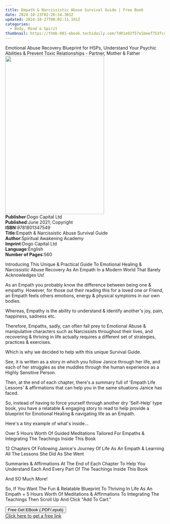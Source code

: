 ```yaml
---
title: Empath & Narcissistic Abuse Survival Guide | Free Book
date: 2024-10-23T02:26:14.301Z
updated: 2024-10-27T00:02:11.191Z
categories:
  - Body, Mind & Spirit
thumbnail: https://thmb-001-ebook.techidaily.com/7d01e92f57e1beef753fcc09b6850a7d9c1e81ad5e7de61425c0d91e97028d3d.jpg
---
```

<main id="book-container">
  <div class="flex flex-col">
    <div class="book-brief flex-1 py-6 px-4 sm:p-6 md:py-10 md:px-8">
      <!-- brief-->
      <div class="book-brief-main">
        Emotional Abuse Recovery Blueprint for HSPs, Understand Your Psychic
        Abilities & Prevent Toxic Relationships - Partner, Mother & Father
      </div>
    </div>
    <div
      class="book-meta-info flex-1 grid gap-4 col-start-1 col-end-3 row-start-1 sm:mb-6 sm:grid-cols-4 lg:gap-6 lg:col-start-2 lg:row-end-6 lg:row-span-6 lg:mb-0"
    >
      <div
        class="book-meta-info-left place-content-center mt-4 p-4 text-sm leading-6 col-start-2 col-span-2 dark:text-slate-400"
      >
        <img
          class="w-full h-500 object-cover rounded-lg sm:h-255 sm:col-span-2 lg:col-span-full"
          src="https://img-001-ebook.techidaily.com/d34b9d1385ba0de7ce580a89636aec5fae8d6bd84e75c3b10e532606dc5f0ec9.jpg"
          alt=""
          width="312"
          height="500"
        />
      </div>
      <div
        class="book-meta-info-right mt-2 col-start-1 row-start-2 col-span-3 self-center"
      >
        <!-- meta data  -->
        <div class="flex flex-col px-4 md:px-8">
          <div class="flex-1">
            <strong>Publisher</strong>:<span class="px-2"
              >Dogo Capital Ltd</span
            >
          </div>
          <div class="flex-1">
            <strong>Published</strong>:<span class="px-2"
              >June 2021; Copyright</span
            >
          </div>
          <div class="flex-1">
            <strong>ISBN</strong>:<span class="px-2">9781801347549</span>
          </div>
          <div class="flex-1">
            <strong>Title</strong>:<span class="px-2"
              >Empath &amp; Narcissistic Abuse Survival Guide</span
            >
          </div>
          <div class="flex-1">
            <strong>Author</strong>:<span class="px-2"
              >Spiritual Awakening Academy</span
            >
          </div>
          <div class="flex-1">
            <strong>Imprint</strong>:<span class="px-2">Dogo Capital Ltd</span>
          </div>
          <div class="flex-1">
            <strong>Language</strong>:<span class="px-2">English</span>
          </div>
          <div class="flex-1">
            <strong>Number of Pages</strong>:<span class="px-2">560</span>
          </div>
        </div>
      </div>
    </div>
    <div class="book-description flex-1 py-6 px-4 sm:p-6 md:py-10 md:px-8">
      <div class="book-description-main">
        <div accordion-content="" id="description">
          <p></p>
          <p>
            Introducing This Unique &amp; Practical Guide To Emotional Healing
            &amp; Narcissistic Abuse Recovery As An Empath In a Modern World
            That Barely Acknowledges Us!
          </p>
          <p>
            As an Empath you probably know the difference between being one
            &amp; empathy. However, for those out their reading this for a loved
            one or Friend, an Empath feels others emotions, energy &amp;
            physical symptoms in our own bodies.
          </p>
          <p>
            Whereas, Empathy is the ability to understand &amp; identify
            another's joy, pain, happiness, sadness etc.
          </p>
          <p>
            Therefore, Empaths, sadly, can often fall prey to Emotional Abuse
            &amp; manipulative characters such as Narcissists throughout their
            lives, and recovering &amp; thriving in life actually requires a
            different set of strategies, practices &amp; exercises.
          </p>
          <p>
            Which is why we decided to help with this unique Survival Guide.
          </p>
          <p>
            See, it is written as a story in which you follow Janice through her
            life, and each of her struggles as she muddles through the human
            experience as a Highly Sensitive Person.
          </p>
          <p>
            Then, at the end of each chapter, there's a summary full of 'Empath
            Life Lessons' &amp; affirmations that can help you in the same
            situations Janice has faced.
          </p>
          <p>
            So, instead of having to force yourself through another dry
            'Self-Help' type book, you have a relatable &amp; engaging story to
            read to help provide a blueprint for Emotional Healing &amp;
            navigating life as an Empath.
          </p>
          <p>Here's a tiny example of what's inside...</p>
          <p>
            Over 5 Hours Worth Of Guided Meditations Tailored For Empaths &amp;
            Integrating The Teachings Inside This Book
          </p>
          <p>
            12 Chapters Of Following Janice's Journey Of Life As An Empath &amp;
            Learning All The Lessons She Did As She Went
          </p>
          <p>
            Summaries &amp; Affirmations At The End of Each Chapter To Help You
            Understand Each And Every Part Of The Teachings Inside This Book
          </p>
          <p>And SO Much More!</p>
          <p>
            So, If You Want The Fun &amp; Relatable Blueprint To Thriving In
            Life As An Empath + 5 Hours Worth Of Meditations &amp; Affirmations
            To Integrating The Teachings Then Scroll Up And Click "Add To
            Cart."&nbsp;
          </p>
          <p></p>
        </div>
        <div class="accordion-fader"></div>
      </div>
    </div>
    <div class="book-excerpts flex-1 py-6 px-4 sm:p-6 md:py-10 md:px-8"></div>
    <div
      class="book-about-author flex-1 py-6 px-4 sm:p-6 md:py-10 md:px-8"
    ></div>
    <div class="book-free-get flex-1 py-6 px-4 sm:p-6 md:py-10 md:px-8">
      <button
        id="btn-free-get"
        class="bg-blue-500 hover:bg-blue-700 text-white font-bold py-2 px-4 rounded"
      >
        Free Get EBook (.PDF/.epub)
      </button>
      <div id="countdown-display" class="px-2 text-lg mt-2"></div>
      <a
        id="free-link"
        class="hidden bg-blue-500 hover:bg-blue-700 text-white font-bold py-2 px-4 rounded"
        href="https://www.ebooks.com/en-us/book/210324342/empath-narcissistic-abuse-survival-guide/spiritual-awakening-academy/"
        target="_blank"
        >Click here to get a free link</a
      >
    </div>
    <script>
      let countdownTime = 0;
      let countdownInterval = null;
      document
        .getElementById('btn-free-get')
        .addEventListener('click', startCountdown);
      function startCountdown() {
        countdownTime = new Date().getTime() + 60000 * 3;
        countdownInterval = setInterval(updateCountdown, 1000);
        document.getElementById('btn-free-get').disabled = true;
        document
          .getElementById('btn-free-get')
          .classList.add('bg-gray-500', 'cursor-not-allowed');
      }
      function updateCountdown() {
        let currentTime = new Date().getTime();
        let timeLeft = countdownTime - currentTime;
        let secondsLeft = Math.floor(timeLeft / 1000);
        document.getElementById('countdown-display').innerHTML =
          `Remaining time: ${secondsLeft} seconds.`;
        if (secondsLeft <= 0) {
          clearInterval(countdownInterval);
          document.getElementById('btn-free-get').classList.add('hidden');
          document.getElementById('free-link').classList.remove('hidden');
          document.getElementById('countdown-display').innerHTML = '';
        }
      }
    </script>
  </div>
</main>

<ins class="adsbygoogle"
      style="display:block"
      data-ad-client="ca-pub-7571918770474297"
      data-ad-slot="8358498916"
      data-ad-format="auto"
      data-full-width-responsive="true"></ins>
    